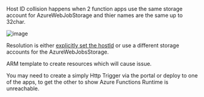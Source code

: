 Host ID collision happens when 2 function apps use the same storage account for AzureWebJobStorage and thier names are the same up to 32char. 

![image](https://github.com/VinnyBonner/AzureFunctionsRuntimeIsUnreachable/assets/92878154/f59f93e6-dafa-4315-93bd-5b10ca088b1b)

Resolution is either [explicitly set the hostId](https://github.com/Azure/azure-functions-host/wiki/Host-IDs#host-id-override) or use a different storage accounts for the AzureWebJobsStorage. 

ARM template to create resources which will cause issue. 

You may need to create a simply Http Trigger via the portal or deploy to one of the apps, to get the other to show Azure Functions Runtime is unreachable. 
